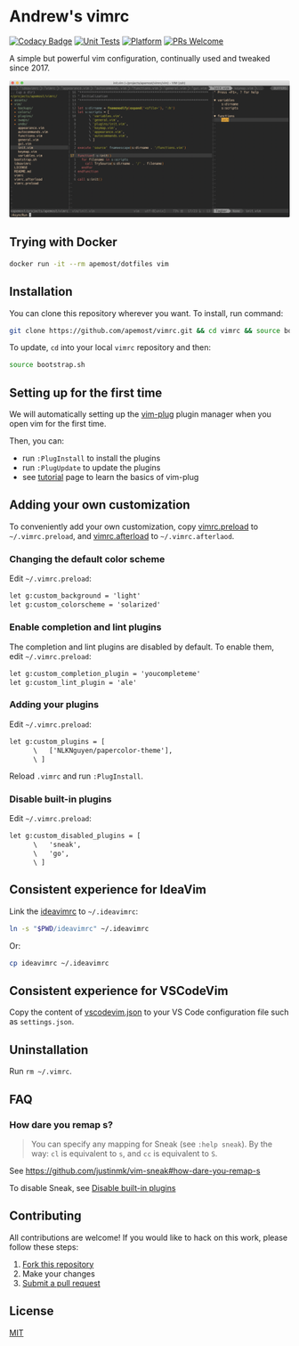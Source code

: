 # Andrew's vimrc

[![Codacy Badge](https://api.codacy.com/project/badge/Grade/a0a558ab726a45c2a5dc83e26b01fab6)](https://app.codacy.com/manual/apemost/vimrc?utm_source=github.com&utm_medium=referral&utm_content=apemost/vimrc&utm_campaign=Badge_Grade_Dashboard)
[![Unit Tests](https://github.com/apemost/vimrc/workflows/unit-tests/badge.svg)](https://github.com/apemost/vimrc/actions?query=workflow%3Aunit-tests)
[![Platform](https://img.shields.io/badge/platform-linux%20%7C%20macos-brightgreen.svg)](https://github.com/apemost/vimrc)
[![PRs Welcome](https://img.shields.io/badge/pull%20requests-welcome-brightgreen.svg)](https://github.com/apemost/vimrc/pulls)

A simple but powerful vim configuration, continually used and tweaked since 2017.

![Screenshot of Vim](assets/vim.png)

## Trying with Docker

```bash
docker run -it --rm apemost/dotfiles vim
```

## Installation

You can clone this repository wherever you want. To install, run command:

```bash
git clone https://github.com/apemost/vimrc.git && cd vimrc && source bootstrap.sh
```

To update, `cd` into your local `vimrc` repository and then:

```bash
source bootstrap.sh
```

## Setting up for the first time

We will automatically setting up the [vim-plug](https://github.com/junegunn/vim-plug)
plugin manager when you open vim for the first time.

Then, you can:

- run `:PlugInstall` to install the plugins
- run `:PlugUpdate` to update the plugins
- see [tutorial](https://github.com/junegunn/vim-plug/wiki/tutorial) page to learn the basics of vim-plug

## Adding your own customization

To conveniently add your own customization, copy [vimrc.preload](vimrc.preload)
to `~/.vimrc.preload`, and [vimrc.afterload](vimrc.afterload) to `~/.vimrc.afterlaod`.

### Changing the default color scheme

Edit `~/.vimrc.preload`:

```vim
let g:custom_background = 'light'
let g:custom_colorscheme = 'solarized'
```

### Enable completion and lint plugins

The completion and lint plugins are disabled by default. To enable them, edit `~/.vimrc.preload`:

```vim
let g:custom_completion_plugin = 'youcompleteme'
let g:custom_lint_plugin = 'ale'
```

### Adding your plugins

Edit `~/.vimrc.preload`:

```vim
let g:custom_plugins = [
      \   ['NLKNguyen/papercolor-theme'],
      \ ]
```

Reload `.vimrc` and run `:PlugInstall`.

### Disable built-in plugins

Edit `~/.vimrc.preload`:

```vim
let g:custom_disabled_plugins = [
      \   'sneak',
      \   'go',
      \ ]
```

## Consistent experience for IdeaVim

Link the [ideavimrc](ideavimrc) to `~/.ideavimrc`:

```bash
ln -s "$PWD/ideavimrc" ~/.ideavimrc
```

Or:

```bash
cp ideavimrc ~/.ideavimrc
```

## Consistent experience for VSCodeVim

Copy the content of [vscodevim.json](vscodevim.json) to your VS Code configuration file such as `settings.json`.

## Uninstallation

Run `rm ~/.vimrc`.

## FAQ

### How dare you remap s?

> You can specify any mapping for Sneak (see `:help sneak`). By the way: `cl` is equivalent to `s`, and `cc` is equivalent to `S`.

See https://github.com/justinmk/vim-sneak#how-dare-you-remap-s

To disable Sneak, see [Disable built-in plugins](#disable-built-in-plugins)

## Contributing

All contributions are welcome!
If you would like to hack on this work, please follow these steps:

1. [Fork this repository](https://github.com/apemost/vimrc/fork)
2. Make your changes
3. [Submit a pull request](https://github.com/apemost/vimrc/pull/new/main)

## License

[MIT](LICENSE)
